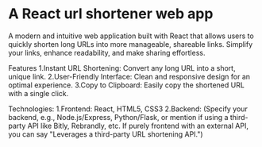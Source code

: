 # A React url shortener web app
A modern and intuitive web application built with React that allows users to quickly shorten long URLs into more manageable, shareable links. Simplify your links, enhance readability, and make sharing effortless.

Features
1.Instant URL Shortening: Convert any long URL into a short, unique link.
2.User-Friendly Interface: Clean and responsive design for an optimal experience.
3.Copy to Clipboard: Easily copy the shortened URL with a single click.

Technologies:
1.Frontend: React, HTML5, CSS3
2.Backend: (Specify your backend, e.g., Node.js/Express, Python/Flask, or mention if using a third-party API like Bitly, Rebrandly, etc. If purely frontend with an external API, you can say "Leverages a third-party URL shortening API.")
